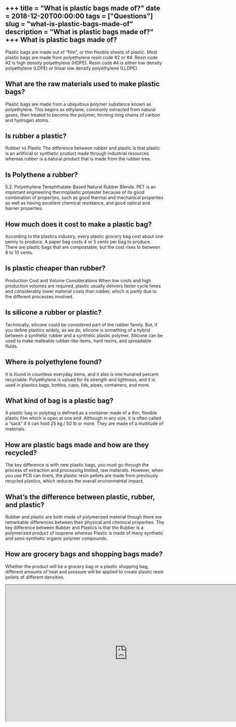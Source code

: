 +++
title = "What is plastic bags made of?"
date = 2018-12-20T00:00:00
tags = ["Questions"]
slug = "what-is-plastic-bags-made-of"
description = "What is plastic bags made of?"
+++
What is plastic bags made of?
-----------------------------

Plastic bags are made out of “film”, or thin flexible sheets of plastic. Most plastic bags are made from polyethylene resin code #2 or #4. Resin code #2 is high density polyethylene (HDPE). Resin code #4 is either low density polyethylene (LDPE) or linear low density polyethylene (LLDPE).

What are the raw materials used to make plastic bags?
-----------------------------------------------------

Plastic bags are made from a ubiquitous polymer substance known as polyethylene. This begins as ethylene, commonly extracted from natural gases, then treated to become the polymer, forming long chains of carbon and hydrogen atoms.

Is rubber a plastic?
--------------------

Rubber vs Plastic The difference between rubber and plastic is that plastic is an artificial or synthetic product made through industrial resources whereas rubber is a natural product that is made from the rubber tree.

Is Polythene a rubber?
----------------------

5.2. Polyethylene Terephthalate-Based Natural Rubber Blends. PET is an important engineering thermoplastic polyester because of its good combination of properties, such as good thermal and mechanical properties as well as having excellent chemical resistance, and good optical and barrier properties.

How much does it cost to make a plastic bag?
--------------------------------------------

According to the plastics industry, every plastic grocery bag cost about one penny to produce. A paper bag costs 4 or 5 cents per bag to produce. There are plastic bags that are compostable, but the cost rises to between 8 to 10 cents.

Is plastic cheaper than rubber?
-------------------------------

Production Cost and Volume Considerations When low costs and high production volumes are required, plastic usually delivers faster cycle times and considerably lower material costs than rubber, which is partly due to the different processes involved.

Is silicone a rubber or plastic?
--------------------------------

Technically, silicone could be considered part of the rubber family. But, if you define plastics widely, as we do, silicone is something of a hybrid between a synthetic rubber and a synthetic plastic polymer. Silicone can be used to make malleable rubber-like items, hard resins, and spreadable fluids.

Where is polyethylene found?
----------------------------

It is found in countless everyday items, and it also is one hundred percent recyclable. Polyethylene is valued for its strength and lightness, and it is used in plastics bags, bottles, caps, lids, pipes, containers, and more.

What kind of bag is a plastic bag?
----------------------------------

A plastic bag or polybag is defined as a container made of a thin, flexible plastic film which is open at one end. Although in any size, it is often called a “sack” if it can hold 25 kg / 50 lb or more. They are made of a multitude of materials.

How are plastic bags made and how are they recycled?
----------------------------------------------------

The key difference is with new plastic bags, you must go through the process of extraction and processing limited, raw materials. However, when you use PCR can liners, the plastic resin pellets are made from previously recycled plastics, which reduces the overall environmental impact.

What’s the difference between plastic, rubber, and plastic?
-----------------------------------------------------------

Rubber and plastic are both made of polymerized material though there are remarkable differences between their physical and chemical properties. The key difference between Rubber and Plastics is that the Rubber is a polymerized product of isoprene whereas Plastic is made of many synthetic and semi-synthetic organic polymer compounds.

How are grocery bags and shopping bags made?
--------------------------------------------

Whether the product will be a grocery bag or a plastic shopping bag, different amounts of heat and pressure will be applied to create plastic resin pellets of different densities.

<iframe allow="accelerometer; autoplay; clipboard-write; encrypted-media; gyroscope; picture-in-picture" allowfullscreen="" class="__youtube_prefs__  epyt-is-override  no-lazyload" data-no-lazy="1" data-origheight="433" data-origwidth="770" data-skipgform_ajax_framebjll="" height="433" id="_ytid_28974" loading="lazy" src="https://www.youtube.com/embed/Vhwc9V0fML4?enablejsapi=1&autoplay=0&cc_load_policy=0&cc_lang_pref=&iv_load_policy=1&loop=0&modestbranding=0&rel=1&fs=1&playsinline=0&autohide=2&theme=dark&color=red&controls=1&" title="YouTube player" width="770"></iframe>